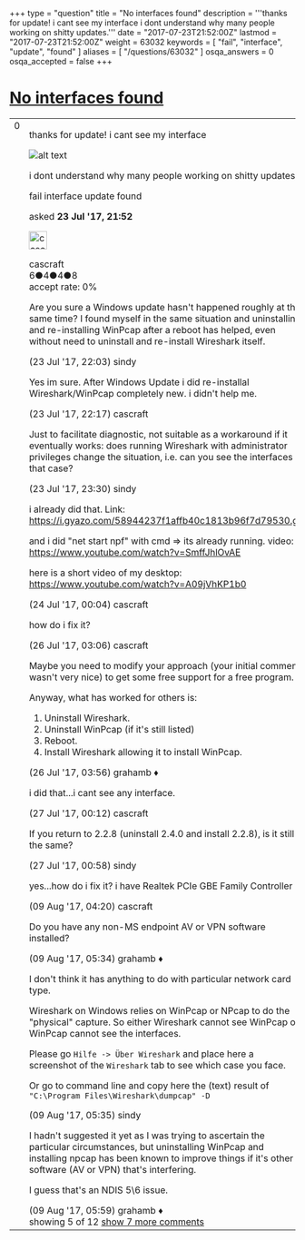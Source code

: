 +++
type = "question"
title = "No interfaces found"
description = '''thanks for update! i cant see my interface  i dont understand why many people working on shitty updates.'''
date = "2017-07-23T21:52:00Z"
lastmod = "2017-07-23T21:52:00Z"
weight = 63032
keywords = [ "fail", "interface", "update", "found" ]
aliases = [ "/questions/63032" ]
osqa_answers = 0
osqa_accepted = false
+++

<div class="headNormal">

# [No interfaces found](/questions/63032/no-interfaces-found)

</div>

<div id="main-body">

<div id="askform">

<table id="question-table" style="width:100%;"><colgroup><col style="width: 50%" /><col style="width: 50%" /></colgroup><tbody><tr class="odd"><td style="width: 30px; vertical-align: top"><div class="vote-buttons"><div id="post-63032-score" class="post-score" title="current number of votes">0</div><div id="favorite-count" class="favorite-count"></div></div></td><td><div id="item-right"><div class="question-body"><p>thanks for update! i cant see my interface</p><p><img src="https://i.gyazo.com/1c2ff76b349b0dcb9ee7d1af3411b5eb.png" alt="alt text" /></p><p>i dont understand why many people working on shitty updates.</p></div><div id="question-tags" class="tags-container tags">fail interface update found</div><div id="question-controls" class="post-controls"></div><div class="post-update-info-container"><div class="post-update-info post-update-info-user"><p>asked <strong>23 Jul '17, 21:52</strong></p><img src="https://secure.gravatar.com/avatar/14579bac17258201c0cc89ee5d7a3e37?s=32&amp;d=identicon&amp;r=g" class="gravatar" width="32" height="32" alt="cascraft&#39;s gravatar image" /><p>cascraft<br />
<span class="score" title="6 reputation points">6</span><span title="4 badges"><span class="badge1">●</span><span class="badgecount">4</span></span><span title="4 badges"><span class="silver">●</span><span class="badgecount">4</span></span><span title="8 badges"><span class="bronze">●</span><span class="badgecount">8</span></span><br />
<span class="accept_rate" title="Rate of the user&#39;s accepted answers">accept rate:</span> <span title="cascraft has no accepted answers">0%</span></p></img></div></div><div id="comments-container-63032" class="comments-container"><span id="63033"></span><div id="comment-63033" class="comment"><div id="post-63033-score" class="comment-score"></div><div class="comment-text"><p>Are you sure a Windows update hasn't happened roughly at the same time? I found myself in the same situation and uninstalling and re-installing WinPcap after a reboot has helped, even without need to uninstall and re-install Wireshark itself.</p></div><div id="comment-63033-info" class="comment-info"><span class="comment-age">(23 Jul '17, 22:03)</span> sindy</div></div><span id="63034"></span><div id="comment-63034" class="comment"><div id="post-63034-score" class="comment-score"></div><div class="comment-text"><p>Yes im sure. After Windows Update i did re-installal Wireshark/WinPcap completely new. i didn't help me.</p></div><div id="comment-63034-info" class="comment-info"><span class="comment-age">(23 Jul '17, 22:17)</span> cascraft</div></div><span id="63037"></span><div id="comment-63037" class="comment"><div id="post-63037-score" class="comment-score"></div><div class="comment-text"><p>Just to facilitate diagnostic, not suitable as a workaround if it eventually works: does running Wireshark with administrator privileges change the situation, i.e. can you see the interfaces in that case?</p></div><div id="comment-63037-info" class="comment-info"><span class="comment-age">(23 Jul '17, 23:30)</span> sindy</div></div><span id="63038"></span><div id="comment-63038" class="comment"><div id="post-63038-score" class="comment-score"></div><div class="comment-text"><p>i already did that. Link: <a href="https://i.gyazo.com/58944237f1affb40c1813b96f7d79530.gif">https://i.gyazo.com/58944237f1affb40c1813b96f7d79530.gif</a></p><p>and i did "net start npf" with cmd =&gt; its already running. video: <a href="https://www.youtube.com/watch?v=SmffJhlOvAE">https://www.youtube.com/watch?v=SmffJhlOvAE</a></p><p>here is a short video of my desktop: <a href="https://www.youtube.com/watch?v=A09jVhKP1b0">https://www.youtube.com/watch?v=A09jVhKP1b0</a></p></div><div id="comment-63038-info" class="comment-info"><span class="comment-age">(24 Jul '17, 00:04)</span> cascraft</div></div><span id="63115"></span><div id="comment-63115" class="comment"><div id="post-63115-score" class="comment-score"></div><div class="comment-text"><p>how do i fix it?</p></div><div id="comment-63115-info" class="comment-info"><span class="comment-age">(26 Jul '17, 03:06)</span> cascraft</div></div><span id="63119"></span><div id="comment-63119" class="comment not_top_scorer"><div id="post-63119-score" class="comment-score"></div><div class="comment-text"><p>Maybe you need to modify your approach (your initial comment wasn't very nice) to get some free support for a free program.</p><p>Anyway, what has worked for others is:</p><ol><li>Uninstall Wireshark.</li><li>Uninstall WinPcap (if it's still listed)</li><li>Reboot.</li><li>Install Wireshark allowing it to install WinPcap.</li></ol></div><div id="comment-63119-info" class="comment-info"><span class="comment-age">(26 Jul '17, 03:56)</span> grahamb ♦</div></div><span id="63161"></span><div id="comment-63161" class="comment not_top_scorer"><div id="post-63161-score" class="comment-score"></div><div class="comment-text"><p>i did that...i cant see any interface.</p></div><div id="comment-63161-info" class="comment-info"><span class="comment-age">(27 Jul '17, 00:12)</span> cascraft</div></div><span id="63163"></span><div id="comment-63163" class="comment not_top_scorer"><div id="post-63163-score" class="comment-score"></div><div class="comment-text"><p>If you return to 2.2.8 (uninstall 2.4.0 and install 2.2.8), is it still the same?</p></div><div id="comment-63163-info" class="comment-info"><span class="comment-age">(27 Jul '17, 00:58)</span> sindy</div></div><span id="63452"></span><div id="comment-63452" class="comment not_top_scorer"><div id="post-63452-score" class="comment-score"></div><div class="comment-text"><p>yes...how do i fix it? i have Realtek PCIe GBE Family Controller</p></div><div id="comment-63452-info" class="comment-info"><span class="comment-age">(09 Aug '17, 04:20)</span> cascraft</div></div><span id="63453"></span><div id="comment-63453" class="comment not_top_scorer"><div id="post-63453-score" class="comment-score"></div><div class="comment-text"><p>Do you have any non-MS endpoint AV or VPN software installed?</p></div><div id="comment-63453-info" class="comment-info"><span class="comment-age">(09 Aug '17, 05:34)</span> grahamb ♦</div></div><span id="63454"></span><div id="comment-63454" class="comment not_top_scorer"><div id="post-63454-score" class="comment-score"></div><div class="comment-text"><p>I don't think it has anything to do with particular network card type.</p><p>Wireshark on Windows relies on WinPcap or NPcap to do the "physical" capture. So either Wireshark cannot see WinPcap or WinPcap cannot see the interfaces.</p><p>Please go <code>Hilfe -&gt; Über Wireshark</code> and place here a screenshot of the <code>Wireshark</code> tab to see which case you face.</p><p>Or go to command line and copy here the (text) result of <code>"C:\Program Files\Wireshark\dumpcap" -D</code></p></div><div id="comment-63454-info" class="comment-info"><span class="comment-age">(09 Aug '17, 05:35)</span> sindy</div></div><span id="63455"></span><div id="comment-63455" class="comment not_top_scorer"><div id="post-63455-score" class="comment-score"></div><div class="comment-text"><p>I hadn't suggested it yet as I was trying to ascertain the particular circumstances, but uninstalling WinPcap and installing npcap has been known to improve things if it's other software (AV or VPN) that's interfering.</p><p>I guess that's an NDIS 5\6 issue.</p></div><div id="comment-63455-info" class="comment-info"><span class="comment-age">(09 Aug '17, 05:59)</span> grahamb ♦</div></div></div><div id="comment-tools-63032" class="comment-tools"><span class="comments-showing"> showing 5 of 12 </span> <a href="#" class="show-all-comments-link">show 7 more comments</a></div><div class="clear"></div><div id="comment-63032-form-container" class="comment-form-container"></div><div class="clear"></div></div></td></tr></tbody></table>

</div>

</div>

